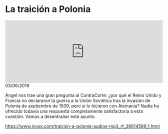 # La traición a Polonia
<iframe id='audio_88903085' frameborder='0' allowfullscreen='' scrolling='no' height='200' style='width:100%;' src='https://www.ivoox.com/player_ej_36614589_6_1.html' loading='lazy'></iframe>03/06/2019

Ángel nos trae una gran pregunta al ContraCorte: ¿por qué el Reino Unido y Francia no declararon la guerra a la Unión Soviética tras la invasión de Polonia de septiembre de 1939, pero si lo hicieron con Alemania? Nadie ha ofrecido todavía una respuesta completamente satisfactoria a esta cuestión. Vamos a desentrañar este asunto.  

https://www.ivoox.com/traicion-a-polonia-audios-mp3_rf_36614589_1.html
